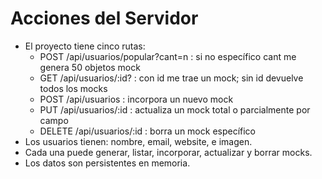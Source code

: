 # Acciones del Servidor

- El proyecto tiene cinco rutas:
	- POST /api/usuarios/popular?cant=n : si no específico cant me genera 50 objetos mock
	- GET /api/usuarios/:id? : con id me trae un mock; sin id devuelve todos los mocks
	- POST /api/usuarios : incorpora un nuevo mock
	- PUT /api/usuarios/:id : actualiza un mock total o parcialmente por campo
	- DELETE /api/usuarios/:id : borra un mock específico
- Los usuarios tienen: nombre, email, website, e imagen.
- Cada una puede generar, listar, incorporar, actualizar y borrar mocks.
- Los datos son persistentes en memoria.


